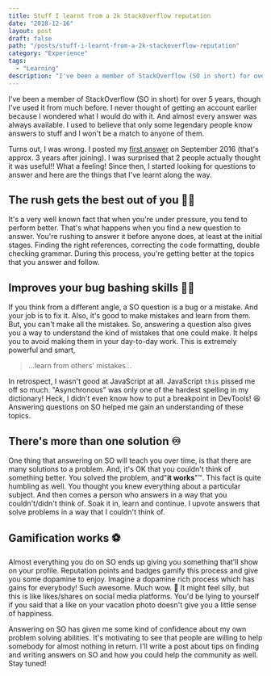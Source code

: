 ```yaml
---
title: Stuff I learnt from a 2k StackOverflow reputation
date: "2018-12-16"
layout: post
draft: false
path: "/posts/stuff-i-learnt-from-a-2k-stackoverflow-reputation"
category: "Experience"
tags:
  - "Learning"
description: "I've been a member of StackOverflow (SO in short) for over 5 years, though I've used it from much before. I never thought of getting an account earlier because I wondered what I would do with it."
---
```


I've been a member of StackOverflow (SO in short) for over 5 years, though I've used it from much before. I never thought of getting an account earlier because I wondered what I would do with it. And almost every answer was always available. I used to believe that only some legendary people know answers to stuff and I won't be a match to anyone of them.

Turns out, I was wrong. I posted my [first answer](https://stackoverflow.com/a/39314388/2950032) on September 2016 (that's approx. 3 years after joining). I was surprised that 2 people actually thought it was useful!! What a feeling! Since then, I started looking for questions to answer and here are the things that I've learnt along the way.

## The rush gets the best out of you 🏃🏃

It's a very well known fact that when you're under pressure, you tend to perform better. That's what happens when you find a new question to answer. You're rushing to answer it before anyone does, at least at the initial stages. Finding the right references, correcting the code formatting, double checking grammar. During this process, you're getting better at the topics that you answer and follow.

## Improves your bug bashing skills 🐛🔪

If you think from a different angle, a SO question is a bug or a mistake. And your job is to fix it. Also, it's good to make mistakes and learn from them. But, you can't make all the mistakes. So, answering a question also gives you a way to understand the kind of mistakes that one could make. It helps you to avoid making them in your day-to-day work. This is extremely powerful and smart,

> ...learn from others' mistakes...

In retrospect, I wasn't good at JavaScript at all. JavaScript `this` pissed me off so much. "Asynchronous" was only one of the hardest spelling in my dictionary! Heck, I didn't even know how to put a breakpoint in DevTools! 😆 Answering questions on SO helped me gain an understanding of these topics.

## There's more than one solution ♾️

One thing that answering on SO will teach you over time, is that there are many solutions to a problem. And, it's OK that you couldn't think of something better. You solved the problem, and"**it works**"™. This fact is quite humbling as well. You thought you knew everything about a particular subject. And then comes a person who answers in a way that you couldn't/didn't think of. Soak it in, learn and continue. I upvote answers that solve problems in a way that I couldn't think of.

## Gamification works ⚽️

Almost everything you do on SO ends up giving you something that'll show on your profile. Reputation points and badges gamify this process and give you some dopamine to enjoy. Imagine a dopamine rich process which has gains for everybody! Such awesome. Much wow. 💍 It might feel silly, but this is like likes/shares on social media platforms. You'd be lying to yourself if you said that a like on your vacation photo doesn't give you a little sense of happiness.

Answering on SO has given me some kind of confidence about my own problem solving abilities. It's motivating to see that people are willing to help somebody for almost nothing in return. I'll write a post about tips on finding and writing answers on SO and how you could help the community as well. Stay tuned!
